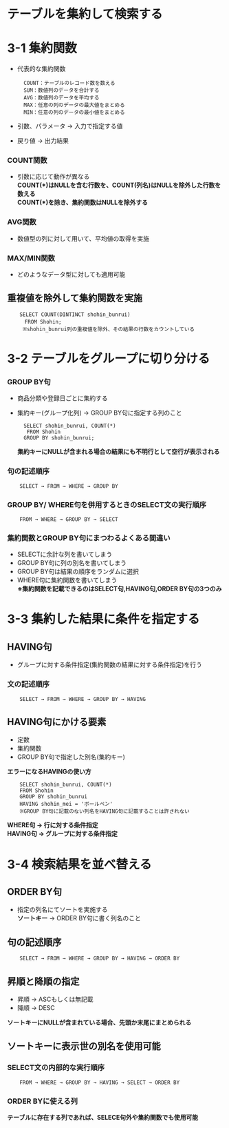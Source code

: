 # テーブルを集約して検索する
# 3-1 集約関数
- 代表的な集約関数

        COUNT：テーブルのレコード数を数える
        SUM：数値列のデータを合計する
        AVG：数値列のデータを平均する
        MAX：任意の列のデータの最大値をまとめる
        MIN：任意の列のデータの最小値をまとめる

- 引数、パラメータ → 入力で指定する値
- 戻り値 → 出力結果

### COUNT関数
- 引数に応じて動作が異なる  
**COUNT(*)はNULLを含む行数を、COUNT(列名)はNULLを除外した行数を数える**  
**COUNT(*)を除き、集約関数はNULLを除外する**

### AVG関数
- 数値型の列に対して用いて、平均値の取得を実施

### MAX/MIN関数
- どのようなデータ型に対しても適用可能

## 重複値を除外して集約関数を実施
        SELECT COUNT(DINTINCT shohin_bunrui)
        　FROM Shohin;
         ※shohin_bunrui列の重複値を除外、その結果の行数をカウントしている


# 3-2 テーブルをグループに切り分ける
### GROUP BY句
- 商品分類や登録日ごとに集約する
- 集約キー(グループ化列) → GROUP BY句に指定する列のこと

        SELECT shohin_bunrui, COUNT(*)
         FROM Shohin
        GROUP BY shohin_bunrui;
  **集約キーにNULLが含まれる場合の結果にも不明行として空行が表示される**

### 句の記述順序
        SELECT → FROM → WHERE → GROUP BY

### GROUP BY/ WHERE句を併用するときのSELECT文の実行順序
        FROM → WHERE → GROUP BY → SELECT

### 集約関数とGROUP BY句にまつわるよくある間違い
- SELECTに余計な列を書いてしまう
- GROUP BY句に列の別名を書いてしまう
- GROUP BY句は結果の順序をランダムに選択
- WHERE句に集約関数を書いてしまう  
**※集約関数を記載できるのはSELECT句,HAVING句,ORDER BY句の3つのみ**

# 3-3 集約した結果に条件を指定する
## HAVING句
- グループに対する条件指定(集約関数の結果に対する条件指定)を行う

### 文の記述順序
        SELECT → FROM → WHERE → GROUP BY → HAVING

## HAVING句にかける要素
- 定数
- 集約関数
- GROUP BY句で指定した別名(集約キー)

**エラーになるHAVINGの使い方**

        SELECT shohin_bunrui, COUNT(*)
        FROM Shohin
        GROUP BY shohin_bunrui
        HAVING shohin_mei = 'ボールペン'
        ※GROUP BY句に記載のない列名をHAVING句に記載することは許されない

**WHERE句 → 行に対する条件指定**  
**HAVING句 → グループに対する条件指定**

# 3-4 検索結果を並べ替える
## ORDER BY句
- 指定の列名にてソートを実施する  
**ソートキー** → ORDER BY句に書く列名のこと

## 句の記述順序
        SELECT → FROM → WHERE → GROUP BY → HAVING → ORDER BY

## 昇順と降順の指定
- 昇順 → ASCもしくは無記載
- 降順 → DESC

**ソートキーにNULLが含まれている場合、先頭か末尾にまとめられる**

## ソートキーに表示世の別名を使用可能
### SELECT文の内部的な実行順序
        FROM → WHERE → GROUP BY → HAVING → SELECT → ORDER BY

### ORDER BYに使える列
**テーブルに存在する列であれば、SELECE句外や集約関数でも使用可能**
